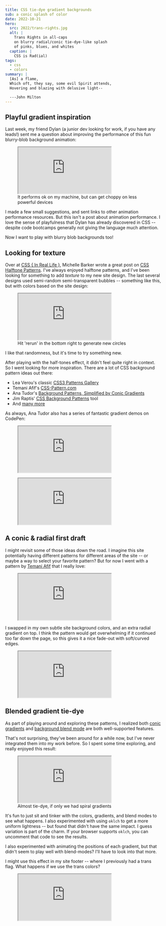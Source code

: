 ```yaml
---
title: CSS tie-dye gradient backgrounds
sub: a conic splash of color
date: 2022-10-21
hero:
  src: 2022/trans-rights.jpg
  alt: |
    Trans Rights in all-caps
    on blurry radial/conic tie-dye-like splash
    of pinks, blues, and whites
  caption: |
    CSS is Rad(ial)
tags:
  - css
  - colors
summary: |
  [As] a flame,
  Which oft, they say, some evil Spirit attends,
  Hovering and blazing with delusive light--

  ---John Milton
---
```


## Playful gradient inspiration

Last week,
my friend Dylan
(a junior dev looking for work, if you have any leads!)
sent me a question about
improving the performance of this
fun blurry-blob background animation:

<figure>
  <iframe
    webc:is="code-pen"
    src="https://codepen.io/miriamsuzanne/embed/preview/zYjyEOb"
    title="Moving CSS blur background"
    preview="true"
  ></iframe>
  <figcaption>It performs ok on my machine, but can get choppy on less powerful devices</figcaption>
</figure>

I made a few small suggestions,
and sent links to other animation performance resources.
But this isn't a post about animation performance.
I love the sense of playfulness
that Dylan has already discovered in CSS --
despite code bootcamps generally
not giving the language much attention.

Now I want to play with blurry blob backgrounds too!

## Looking for texture

Over at
[CSS { In Real Life }](https://css-irl.info/),
Michelle Barker
wrote a great post on
[CSS Halftone Patterns](https://css-irl.info/css-halftone-patterns/).
I've always enjoyed halftone patterns,
and I've been looking for something
to add _texture_
to my new site design.
The last several designs used
semi-random semi-transparent bubbles --
something like this,
but with colors based on the site design:

<figure>
  <iframe
    webc:is="code-pen"
    src="https://codepen.io/miriamsuzanne/embed/mdXzwxr"
    title="Random circles"
  ></iframe>
  <figcaption>Hit 'rerun' in the bottom right to generate new circles</figcaption>
</figure>

I like that randomness,
but it's time to try something new.

After playing with the half-tones effect,
it didn't feel quite right in context.
So I went looking for more inspiration.
There are a lot of CSS background pattern ideas out there:

- Lea Verou's classic
  [CSS3 Patterns Gallery](http://projects.verou.me/css3patterns/)
- Temani Afif's
  [CSS-Pattern.com](https://css-pattern.com/)
- Ana Tudor's
  [Background Patterns, Simplified by Conic Gradients](https://css-tricks.com/background-patterns-simplified-by-conic-gradients/)
- Jim Raptis'
  [CSS Background Patterns](https://www.magicpattern.design/tools/css-backgrounds)
  tool
- And [many more](https://www.magicpattern.design/tools/css-backgrounds)

As always,
Ana Tudor also has
a series of fantastic gradient demos
on CodePen:

<figure>
  <iframe
    webc:is="code-pen"
    src="https://codepen.io/thebabydino/embed/GRRpzNX"
    title="Single element card background patterns"
  ></iframe>
</figure>

<figure>
  <iframe
    webc:is="code-pen"
    src="https://codepen.io/thebabydino/embed/JxELvZ"
    title="Single element card background patterns"
  ></iframe>
</figure>

## A conic & radial first draft

I might revisit some of those ideas
down the road.
I imagine this site
potentially having different patterns
for different areas of the site --
or maybe a way to select your favorite pattern?
But for now I went with a pattern by
[Temani Afif](https://twitter.com/ChallengesCss)
that I really love:

<figure>
  <iframe
    webc:is="code-pen"
    src="https://codepen.io/t_afif/embed/ZErrbEp"
    title="Fancy pattern using radial-gradient"
  ></iframe>
</figure>

I swapped in my own subtle site background colors,
and an extra radial gradient on top.
I think the pattern would get overwhelming
if it continued too far down the page,
so this gives it a nice fade-out
with soft/curved edges.

<figure>
  <iframe
    webc:is="code-pen"
    src="https://codepen.io/miriamsuzanne/embed/gOzVama"
    title="Site background"
  ></iframe>
</figure>

## Blended gradient tie-dye

As part of playing around
and exploring these patterns,
I realized both
[conic gradients](https://developer.mozilla.org/en-US/docs/Web/CSS/gradient/conic-gradient)
and
[background blend mode](https://developer.mozilla.org/en-US/docs/Web/CSS/background-blend-mode)
are both well-supported features.

That's not surprising,
they've been around for a while now,
but I've never integrated them
into my work before.
So I spent some time exploring,
and really enjoyed this result:

<figure>
  <iframe
    webc:is="code-pen"
    src="https://codepen.io/miriamsuzanne/embed/QWrPXEQ"
    title="Conic splash"
  ></iframe>
  <figcaption>
    Almost tie-dye, if only we had spiral gradients
  </figcaption>
</figure>

It's fun to just sit
and tinker with the colors,
gradients, and blend modes
to see what happens.
I also experimented with using `oklch`
to get a more uniform lightness --
but found that didn't have the same impact.
I guess variation is part of the charm.
If your browser supports `oklch`,
you can uncomment that code to see the results.

I also experimented with animating
the positions of each gradient,
but that didn't seem to play well
with blend-modes?
I'll have to look into that more.

I might use this effect
in my site footer --
where I previously had a trans flag.
What happens if we use the trans colors?

<figure>
  <iframe
    webc:is="code-pen"
    src="https://codepen.io/miriamsuzanne/embed/bGMXdey"
    title="Conic splash"
  ></iframe>
</figure>
